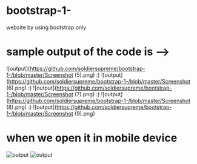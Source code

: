 # bootstrap-1-
website by using bootstrap only
# sample output of the code is -->
![output](https://github.com/soldiersupreme/bootstrap-1-/blob/master/Screenshot (5).png)
        :)
![output](https://github.com/soldiersupreme/bootstrap-1-/blob/master/Screenshot (6).png)
        :)
![output](https://github.com/soldiersupreme/bootstrap-1-/blob/master/Screenshot (7).png)
        :)
![output](https://github.com/soldiersupreme/bootstrap-1-/blob/master/Screenshot (8).png)
        :)
![output](https://github.com/soldiersupreme/bootstrap-1-/blob/master/Screenshot (9).png)
# when we open it in mobile device 

![output](https://github.com/soldiersupreme/bootstrap-1-/blob/master/mob.png)
![output](https://github.com/soldiersupreme/bootstrap-1-/blob/master/mob2.png)

